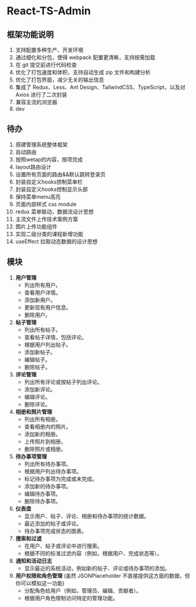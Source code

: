 # React-TS-Admin

## 框架功能说明

1. 支持配置多种生产、开发环境
2. 通过细化和分包，使得 webpack 配置更清晰，支持按需加载
3. 在 git 提交前进行代码检查
4. 优化了打包速度和体积，支持自动生成 zip 文件和构建分析
5. 优化了打包界面，减少无关的输出信息
6. 集成了 Redux、Less、Ant Design、TailwindCSS、TypeScript，以及对 Axios 进行了二次封装
7. 兼容主流的浏览器
8. dev


## 待办

1. 搭建管理系统整体框架
2. 自动路由
3. 按照wetap的内容，按项完成
4. layout路由设计
5. 设置所有页面的路由&&默认跳转登录页
6. 封装自定义hooks控制菜单栏
7. 封装自定义hooks控制显示头部
8. 保持菜单menu高亮
9. 页面内部样式 css module
10. redux 菜单联动，数据流设计思想
11. 主流文件上传技术案例方案
12. 图片上传功能组件
13. 实现二级分类的课程新增功能
14. useEffect 拉取动态数据的设计思想



## 模块

1. **用户管理**
   - 列出所有用户。
   - 查看用户详情。
   - 添加新用户。
   - 更新现有用户信息。
   - 删除用户。
2. **帖子管理**
   - 列出所有帖子。
   - 查看帖子详情，包括评论。
   - 根据用户列出帖子。
   - 添加新帖子。
   - 编辑帖子。
   - 删除帖子。
3. **评论管理**
   - 列出所有评论或按帖子列出评论。
   - 添加新评论。
   - 编辑评论。
   - 删除评论。
4. **相册和照片管理**
   - 列出所有相册。
   - 查看相册内的照片。
   - 添加新的相册。
   - 上传照片到相册。
   - 删除照片或相册。
5. **待办事项管理**
   - 列出所有待办事项。
   - 根据用户列出待办事项。
   - 标记待办事项为完成或未完成。
   - 添加新的待办事项。
   - 编辑待办事项。
   - 删除待办事项。
6. **仪表盘**
   - 显示用户、帖子、评论、相册和待办事项的统计数据。
   - 最近添加的帖子或评论。
   - 待办事项完成状态的图表。
7. **搜索和过滤**
   - 在用户、帖子或评论中进行搜索。
   - 根据不同的标准过滤内容（例如，根据用户、完成状态等）。
8. **通知和活动日志**
   - 显示最近的系统活动，例如新的帖子、评论或待办事项的添加。
9. **用户权限和角色管理** (虽然 JSONPlaceholder 不直接提供这方面的数据，但你可以模拟这一功能)
   - 分配角色给用户（例如，管理员、编辑、贡献者）。
   - 根据用户角色限制访问特定的管理功能。
